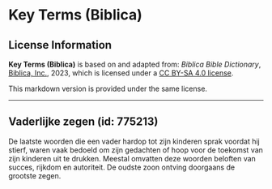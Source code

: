 # Key Terms (Biblica)

## License Information

**Key Terms (Biblica)** is based on and adapted from: _Biblica Bible Dictionary_, [Biblica, Inc.](https://www.biblica.com/), 2023, which is licensed under a [CC BY-SA 4.0 license](https://creativecommons.org/licenses/by-sa/4.0/legalcode.en).

This markdown version is provided under the same license.



--------------------------------

## Vaderlijke zegen (id: 775213)

De laatste woorden die een vader hardop tot zijn kinderen sprak voordat hij stierf, waren vaak bedoeld om zijn gedachten of hoop voor de toekomst van zijn kinderen uit te drukken. Meestal omvatten deze woorden beloften van succes, rijkdom en autoriteit. De oudste zoon ontving doorgaans de grootste zegen.


